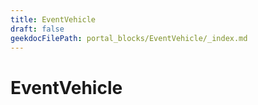 ```yaml
---
title: EventVehicle
draft: false
geekdocFilePath: portal_blocks/EventVehicle/_index.md
---
```

# EventVehicle